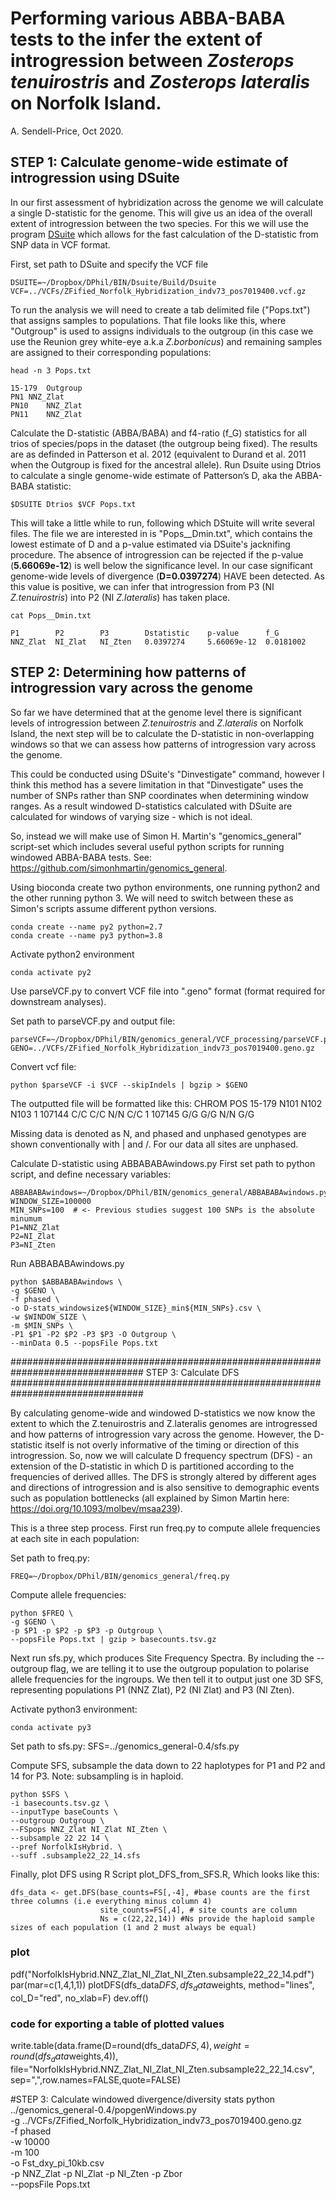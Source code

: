 # Performing various ABBA-BABA tests to the infer the extent of introgression between *Zosterops tenuirostris* and *Zosterops lateralis* on Norfolk Island.
A. Sendell-Price, Oct 2020.

## STEP 1: Calculate genome-wide estimate of introgression using DSuite
In our first assessment of hybridization across the genome we will calculate a single D-statistic for the genome. This will give us an idea of the overall extent of introgression between the two species. For this we will use the program [DSuite](https://github.com/millanek/Dsuite) which allows for the fast calculation of the D-statistic from SNP data in VCF format.

First, set path to DSuite and specify the VCF file
```
DSUITE=~/Dropbox/DPhil/BIN/Dsuite/Build/Dsuite
VCF=../VCFs/ZFified_Norfolk_Hybridization_indv73_pos7019400.vcf.gz
```
To run the analysis we will need to create a tab delimited file ("Pops.txt") that assigns samples to populations. That file looks like this, where "Outgroup" is used to assigns individuals to the outgroup (in this case we use the Reunion grey white-eye a.k.a *Z.borbonicus*) and remaining samples are assigned to their corresponding populations:

```
head -n 3 Pops.txt
```
```
15-179	Outgroup
PN1	NNZ_Zlat
PN10	NNZ_Zlat
PN11	NNZ_Zlat
```

Calculate the D-statistic (ABBA/BABA) and f4-ratio (f_G) statistics for all trios of species/pops in the dataset (the outgroup being fixed). The results are as definded in Patterson et al. 2012 (equivalent to Durand et al. 2011 when the Outgroup is fixed for the ancestral allele). Run Dsuite using Dtrios to calculate a single genome-wide estimate of Patterson’s D, aka the ABBA-BABA statistic:

```
$DSUITE Dtrios $VCF Pops.txt
```

This will take a little while to run, following which DStuite will write several files. The file we are interested in is "Pops__Dmin.txt", which contains the lowest estimate of D and a p-value estimated via DSuite's jacknifing procedure. The absence of introgression can be rejected if the p-value (**5.66069e-12**) is well below the significance level. In our case significant genome-wide levels of divergence (**D=0.0397274**) HAVE been detected. As this value is positive, we can infer that introgression from P3 (NI *Z.tenuirostris*) into P2 (NI *Z.lateralis*) has taken place.

```
cat Pops__Dmin.txt
```

```
P1        P2        P3        Dstatistic    p-value      f_G
NNZ_Zlat  NI_Zlat   NI_Zten   0.0397274     5.66069e-12  0.0181002
```


## STEP 2: Determining how patterns of introgression vary across the genome

So far we have determined that at the genome level there is significant levels of introgression between *Z.tenuirostris* and *Z.lateralis* on Norfolk Island, the next step will be to calculate the D-statistic in non-overlapping windows so that we can assess how patterns of introgression vary across the genome.

This could be conducted using DSuite's "Dinvestigate" command, however I think this method has a severe limitation in that "Dinvestigate" uses the number of SNPs rather than SNP coordinates when determining window ranges. As a result windowed D-statistics calculated with DSuite are calculated for windows of varying size - which is not ideal.

So, instead we will make use of Simon H. Martin's "genomics_general" script-set which includes several useful python scripts for running windowed ABBA-BABA tests. See: https://github.com/simonhmartin/genomics_general.

Using bioconda create two python environments, one running python2 and the other running python 3. We will need to switch between these as Simon's scripts assume different python versions.

```
conda create --name py2 python=2.7
conda create --name py3 python=3.8
```

Activate python2 environment
```
conda activate py2
```

Use parseVCF.py to convert VCF file into ".geno" format (format required for downstream analyses).

Set path to parseVCF.py and output file:
```
parseVCF=~/Dropbox/DPhil/BIN/genomics_general/VCF_processing/parseVCF.py
GENO=../VCFs/ZFified_Norfolk_Hybridization_indv73_pos7019400.geno.gz
```

Convert vcf file:
```
python $parseVCF -i $VCF --skipIndels | bgzip > $GENO
```

The outputted file will be formatted like this:
CHROM	POS	    15-179	N101	N102	N103
1      107144	C/C	    C/C   N/N	  C/C
1	    107145	G/G	    G/G	  N/N   G/G

Missing data is denoted as N, and phased and unphased genotypes are shown conventionally with | and /. For our data all sites are unphased.

Calculate D-statistic using ABBABABAwindows.py
First set path to python script, and define necessary variables:
```
ABBABABAwindows=~/Dropbox/DPhil/BIN/genomics_general/ABBABABAwindows.py
WINDOW_SIZE=100000
MIN_SNPs=100  # <- Previous studies suggest 100 SNPs is the absolute minumum
P1=NNZ_Zlat
P2=NI_Zlat
P3=NI_Zten
```

Run ABBABABAwindows.py
```
python $ABBABABAwindows \
-g $GENO \
-f phased \
-o D-stats_windowsize${WINDOW_SIZE}_min${MIN_SNPs}.csv \
-w $WINDOW_SIZE \
-m $MIN_SNPs \
-P1 $P1 -P2 $P2 -P3 $P3 -O Outgroup \
--minData 0.5 --popsFile Pops.txt
```

################################################################################
STEP 3: Calculate DFS
################################################################################

By calculating genome-wide and windowed D-statistics we now know the extent to which the Z.tenuirostris and Z.lateralis genomes are introgressed and how patterns of introgression vary across the genome. However, the D-statistic itself is not overly informative of the timing or direction of this introgression. So, now we will calculate D frequency spectrum (DFS) - an extension of the D-statistic in which D is partitioned according to the frequencies of derived allles. The DFS is strongly altered by different ages and directions of introgression and is also sensitive to demographic events such as population bottlenecks (all explained by Simon Martin here: https://doi.org/10.1093/molbev/msaa239).

This is a three step process. First run freq.py to compute allele frequencies at each site in each population:

Set path to freq.py:
```
FREQ=~/Dropbox/DPhil/BIN/genomics_general/freq.py
```

Compute allele frequencies:
```
python $FREQ \
-g $GENO \
-p $P1 -p $P2 -p $P3 -p Outgroup \
--popsFile Pops.txt | gzip > basecounts.tsv.gz
```

Next run sfs.py, which produces Site Frequency Spectra. By including the --outgroup flag, we are telling it to use the outgroup population to polarise allele frequencies for the ingroups. We then tell it to output just one 3D SFS, representing populations P1 (NNZ Zlat), P2 (NI Zlat) and P3 (NI Zten).

Activate python3 environment:
```
conda activate py3
```

Set path to sfs.py:
SFS=../genomics_general-0.4/sfs.py

Compute SFS, subsample the data down to 22 haplotypes for P1 and P2 and 14 for P3. Note: subsampling is in haploid.

```
python $SFS \
-i basecounts.tsv.gz \
--inputType baseCounts \
--outgroup Outgroup \
--FSpops NNZ_Zlat NI_Zlat NI_Zten \
--subsample 22 22 14 \
--pref NorfolkIsHybrid. \
--suff .subsample22_22_14.sfs
```

Finally, plot DFS using R Script plot_DFS_from_SFS.R, Which looks like this:

```{r}
dfs_data <- get.DFS(base_counts=FS[,-4], #base counts are the first three columns (i.e everything minus column 4)
                    site_counts=FS[,4], # site counts are column
                    Ns = c(22,22,14)) #Ns provide the haploid sample sizes of each population (1 and 2 must always be equal)
```

### plot

pdf("NorfolkIsHybrid.NNZ_Zlat_NI_Zlat_NI_Zten.subsample22_22_14.pdf")
par(mar=c(1,4,1,1))
plotDFS(dfs_data$DFS, dfs_data$weights, method="lines", col_D="red", no_xlab=F)
dev.off()

### code for exporting a table of plotted values
write.table(data.frame(D=round(dfs_data$DFS,4),
                        weight=round(dfs_data$weights,4)),
             file="NorfolkIsHybrid.NNZ_Zlat_NI_Zlat_NI_Zten.subsample22_22_14.csv",
             sep=",",row.names=FALSE,quote=FALSE)




#STEP 3: Calculate windowed divergence/diversity stats
python ../genomics_general-0.4/popgenWindows.py \
-g ../VCFs/ZFified_Norfolk_Hybridization_indv73_pos7019400.geno.gz \
-f phased \
-w 10000 \
-m 100 \
-o Fst_dxy_pi_10kb.csv \
-p NNZ_Zlat -p NI_Zlat -p NI_Zten -p Zbor \
--popsFile Pops.txt
